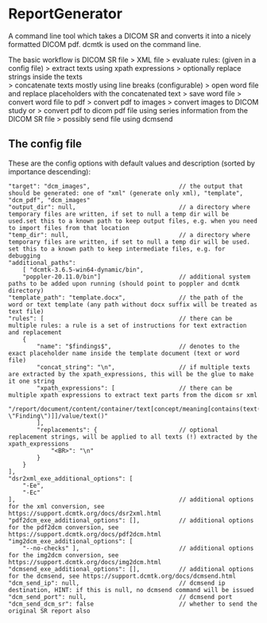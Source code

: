 # ReportGenerator
A command line tool which takes a DICOM SR and converts it into a nicely formatted DICOM pdf.
dcmtk is used on the command line.

The basic workflow is
DICOM SR file 
	> XML file 
		> evaluate rules: (given in a config file)
			> extract texts using xpath expressions
			> optionally replace strings inside the texts	
				> concatenate texts mostly using line breaks (configurable)
					> open word file and replace placeholders with the concatenated text
		> save word file
		> convert word file to pdf
			> convert pdf to images
			> convert images to DICOM study
			or 
			> convert pdf to dicom pdf file using series information from the DICOM SR file
		> possibly send file using dcmsend
		

## The config file
These are the config options with default values and description (sorted by importance descending):

    "target": "dcm_images",                         // the output that should be generated: one of "xml" (generate only xml), "template", "dcm_pdf", "dcm_images"
    "output_dir": null,                             // a directory where temporary files are written, if set to null a temp dir will be used.set this to a known path to keep output files, e.g. when you need to import files from that location
    "temp_dir": null,                               // a directory where temporary files are written, if set to null a temp dir will be used. set this to a known path to keep intermediate files, e.g. for debugging   
    "additional_paths": 
        [ "dcmtk-3.6.5-win64-dynamic/bin",
        "poppler-20.11.0/bin"] 						// additional system paths to be added upon running (should point to poppler and dcmtk directory)
    "template_path": "template.docx", 				// the path of the word or text template (any path without docx suffix will be treated as text file) 
    "rules": [ 										// there can be multiple rules: a rule is a set of instructions for text extraction and replacement
        {
            "name": "$findings$", 					// denotes to the exact placeholder name inside the template document (text or word file)
            "concat_string": "\n", 					// if multiple texts are extracted by the xpath_expressions, this will be the glue to make it one string
            "xpath_expressions": [ 					// there can be multiple xpath expressions to extract text parts from the dicom sr xml
                "/report/document/content/container/text[concept/meaning[contains(text(), \"Finding\")]]/value/text()"
            ],
            "replacements": { 						// optional replacement strings, will be applied to all texts (!) extracted by the xpath_expressions
                "<BR>": "\n"
            }
        }
    ],
    "dsr2xml_exe_additional_options": [
        "-Ee",
        "-Ec"
    ], 						                        // additional options for the xml conversion, see https://support.dcmtk.org/docs/dsr2xml.html
    "pdf2dcm_exe_additional_options": [], 	        // additional options for the pdf2dcm conversion, see https://support.dcmtk.org/docs/pdf2dcm.html
    "img2dcm_exe_additional_options": [
        "--no-checks" ], 						    // additional options for the img2dcm conversion, see https://support.dcmtk.org/docs/img2dcm.html
    "dcmsend_exe_additional_options": [],           // additional options for the dcmsend, see https://support.dcmtk.org/docs/dcmsend.html
    "dcm_send_ip": null, 							// dcmsend ip destination, HINT: if this is null, no dcmsend command will be issued
    "dcm_send_port": null,  						// dcmsend port
    "dcm_send_dcm_sr": false                        // whether to send the original SR report also

